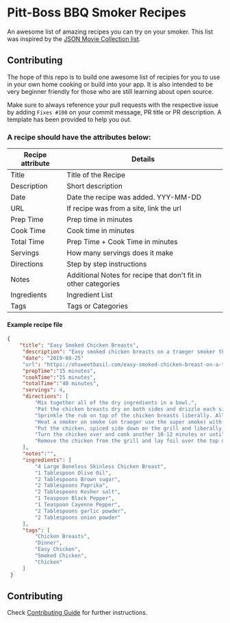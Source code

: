 # Pitt-Boss BBQ Smoker Recipes

An awesome list of amazing recipes you can try on your smoker. This list was inspired by the [JSON Movie Collection list](https://github.com/jsonmc/jsonmc). 

## Contributing

The hope of this repo is to build one awesome list of recipies for you to use in your own home cooking or build into your app. It is also intended to be very beginner friendly for those who are still learning about open source.

Make sure to always reference your pull requests with the respective issue by adding `Fixes #100` on your commit message, PR title or PR description. A template has been provided to help you out.

### A recipe should have the attributes below:


Recipe attribute | Details
-----------------|--------------
Title            | Title of the Recipe
Description      | Short description 
Date             | Date the recipe was added. YYY-MM-DD
URL              | If recipe was from a site, link the url
Prep Time        | Prep time in minutes
Cook Time        | Cook time in minutes
Total Time       | Prep Time + Cook Time in minutes
Servings         | How many servings does it make
Directions       | Step by step instructions
Notes            | Additional Notes for recipe that don't fit in other categories
Ingredients      | Ingredient List
Tags             | Tags or Categories


#### Example recipe file

```json
{
    "title": "Easy Smoked Chicken Breasts",
     "description": "Easy smoked chicken breasts on a traeger smoker that with a few tricks turn out perfectly tender, moist and unlike other chicken breast recipes, totally flavorful chicken breasts!",
     "date": "2019-08-25"
     "url": "https://ohsweetbasil.com/easy-smoked-chicken-breast-on-a-traeger-recipe/",
     "prepTime":"15 minutes",
     "cookTime":"25 minutes",
     "totalTime":"40 minutes",
     "servings": 4,
     "directions": [
         "Mix together all of the dry ingredients in a bowl.",
         "Pat the chicken breasts dry on both sides and drizzle each side with a little olive oil.",
         "Sprinkle the rub on top of the chicken breasts liberally. Allow to rest in the fridge for 15 minutes, or up to 30 minutes (place plastic wrap over the top if over 15 minutes of rest time.)",
         "Heat a smoker on smoke (on traeger use the super smoke) with the lid opened for 5 minutes. Turn the heat to 350 degrees and close the lid for 15 minutes while it warms up.",
         "Put the chicken, spiced side down on the grill and liberally season the underside of the chicken. Cook for 12-13 minutes with the lid closed.",
         "Turn the chicken over and cook another 10-12 minutes or until cooked to 165-170 degrees.",
         "Remove the chicken from the grill and lay foil over the top on a cutting board. Let the chicken rest for 3-5 minutes before slicing."
     ],
     "notes":"",
     "ingredients": [
         "4 Large Boneless Skinless Chicken Breast",
         "1 Tablespoon Olive Oil",
         "2 Tablespoons Brown sugar",
         "2 Tablespoons Paprika",
         "2 Tablespoons Kosher salt",
         "1 Teaspoon Black Pepper",
         "1 Teaspoon Cayenne Pepper",
         "2 Tablespoons garlic powder",
         "2 Tablespoons onion powder"
     ],
     "tags": [
         "Chicken Breasts",
         "Dinner",
         "Easy Chicken",
         "Smoked Chicken",
         "Chicken"
     ]
 }
```
## Contributing

Check [Contributing Guide](contributing.markdown) for further instructions.
